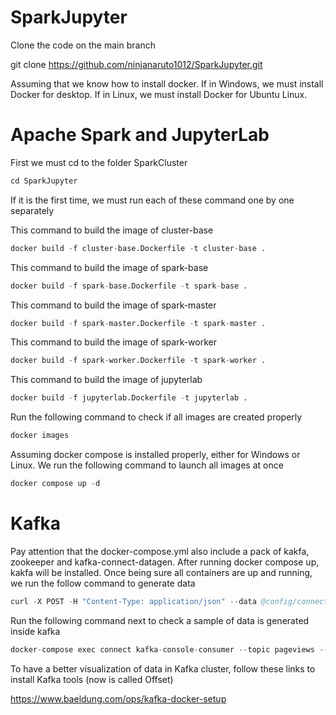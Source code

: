 # SparkJupyter

Clone the code on the main branch

git clone https://github.com/ninjanaruto1012/SparkJupyter.git

Assuming that we know how to install docker.
If in Windows, we must install Docker for desktop.
If in Linux, we must install Docker for Ubuntu Linux.

# Apache Spark and JupyterLab
First we must cd to the folder SparkCluster
```s
cd SparkJupyter
```
If it is the first time, we must run each of these command one by one separately

This command to build the image of cluster-base
```s
docker build -f cluster-base.Dockerfile -t cluster-base .
```

This command to build the image of spark-base
```s
docker build -f spark-base.Dockerfile -t spark-base .
```

This command to build the image of spark-master
```s
docker build -f spark-master.Dockerfile -t spark-master .
```

This command to build the image of spark-worker
```s
docker build -f spark-worker.Dockerfile -t spark-worker .
```

This command to build the image of jupyterlab
```s
docker build -f jupyterlab.Dockerfile -t jupyterlab .
```

Run the following command to check if all images are created properly
```s
docker images
```

Assuming docker compose is installed properly, either for Windows or Linux. We run the following command to launch all images at once
```s
docker compose up -d
```

# Kafka
Pay attention that the docker-compose.yml also include a pack of kakfa, zookeeper and kafka-connect-datagen. After running docker compose up, kakfa will be installed. Once being sure all containers are up and running, we run the follow command to generate data 
```s
curl -X POST -H "Content-Type: application/json" --data @config/connector_pageviews.config http://localhost:8083/connectors
```
Run the following command next to check a sample of data is generated inside kafka
```s
docker-compose exec connect kafka-console-consumer --topic pageviews --bootstrap-server kafka:29092  --property print.key=true --max-messages 5 --from-beginning
```
To have a better visualization of data in Kafka cluster, follow these links to install Kafka tools (now is called Offset)

https://www.baeldung.com/ops/kafka-docker-setup